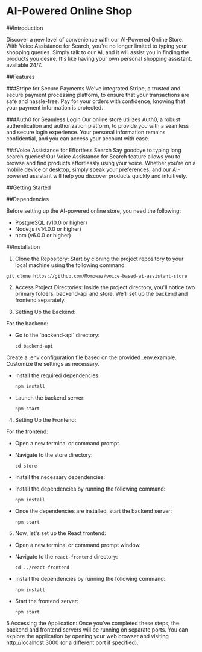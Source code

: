 # AI-Powered Online Shop

##Introduction

Discover a new level of convenience with our AI-Powered Online Store. With Voice Assistance for Search, you're no longer limited to typing your shopping queries. Simply talk to our AI, and it will assist you in finding the products you desire. It's like having your own personal shopping assistant, available 24/7.

##Features

###Stripe for Secure Payments
We've integrated Stripe, a trusted and secure payment processing platform, to ensure that your transactions are safe and hassle-free. Pay for your orders with confidence, knowing that your payment information is protected.

###Auth0 for Seamless Login
Our online store utilizes Auth0, a robust authentication and authorization platform, to provide you with a seamless and secure login experience. Your personal information remains confidential, and you can access your account with ease.

###Voice Assistance for Effortless Search
Say goodbye to typing long search queries! Our Voice Assistance for Search feature allows you to browse and find products effortlessly using your voice. Whether you're on a mobile device or desktop, simply speak your preferences, and our AI-powered assistant will help you discover products quickly and intuitively.

##Getting Started

##Dependencies

Before setting up the AI-powered online store, you need the following:

- PostgreSQL (v10.0 or higher)
- Node.js (v14.0.0 or higher)
- npm (v6.0.0 or higher)

##Installation

1. Clone the Repository:
Start by cloning the project repository to your local machine using the following command:

  ```
git clone https://github.com/Momowaz/voice-based-ai-assistant-store
  ```

2. Access Project Directories:
Inside the project directory, you'll notice two primary folders: backend-api and store. We'll set up the backend and frontend separately.

3. Setting Up the Backend:

For the backend:

- Go to the 'backend-api` directory:

  ``` 
  cd backend-api
  ```

Create a .env configuration file based on the provided .env.example. Customize the settings as necessary.

- Install the required dependencies:

  ```
  npm install
  ```

- Launch the backend server:

  ```
  npm start
  ```

4. Setting Up the Frontend:

For the frontend:

- Open a new terminal or command prompt.
- Navigate to the store directory:

  ```
  cd store
  ```

- Install the necessary dependencies:

- Install the dependencies by running the following command:

  ```
  npm install
  ```

- Once the dependencies are installed, start the backend server:
  ```
  npm start
  ```

5. Now, let's set up the React frontend: 

- Open a new terminal or command prompt window.

- Navigate to the `react-frontend` directory:

  ```
  cd ../react-frontend
  ```

- Install the dependencies by running the following command:

  ```
  npm install
  ```

- Start the frontend server:

  ```
  npm start
  ```

5.Accessing the Application:
Once you've completed these steps, the backend and frontend servers will be running on separate ports. You can explore the application by opening your web browser and visiting http://localhost:3000 (or a different port if specified).